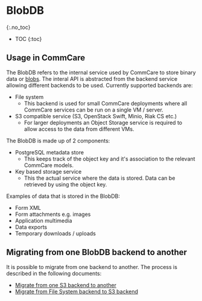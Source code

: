 # BlobDB
{:.no_toc}

* TOC
{:toc}

## Usage in CommCare

The BlobDB refers to the internal service used by CommCare to store binary data or [blobs](https://en.wikipedia.org/wiki/Binary_large_object).
The interal API is abstracted from the backend service allowing different backends to be used. Currently supported
backends are:

* File system
  - This backend is used for small CommCare deployments where all CommCare services can be run on a single VM / server.
* S3 compatible service (S3, OpenStack Swift, Minio, Riak CS etc.) 
  - For larger deployments an Object Storage service is required to allow access to the data from different VMs.

The BlobDB is made up of 2 components:

* PostgreSQL metadata store
  - This keeps track of the object key and it's association to the relevant CommCare models.
* Key based storage service
  - This the actual service where the data is stored. Data can be retrieved by using the object key.

Examples of data that is stored in the BlobDB:

* Form XML
* Form attachments e.g. images
* Application multimedia
* Data exports
* Temporary downloads / uploads

## Migrating from one BlobDB backend to another
It is possible to migrate from one backend to another. The process is described in the following documents:

- [Migrate from one S3 backend to another](blobdb/migrate-s3-to-s3.md)
- [Migrate from File System backend to S3 backend](blobdb/migrate-fs-to-s3.md)
